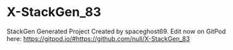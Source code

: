 # X-StackGen_83
StackGen Generated Project Created by spaceghost69. Edit now on GitPod here: https://gitpod.io/#https://github.com/null/X-StackGen_83
